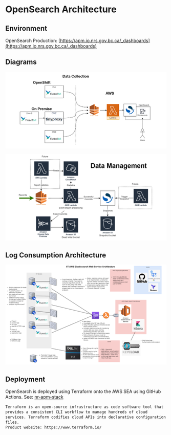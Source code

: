 # OpenSearch Architecture

## Environment

OpenSearch Production: [https://apm.io.nrs.gov.bc.ca/_dashboards](https://apm.io.nrs.gov.bc.ca/_dashboards)

## Diagrams
![Data Collection](./images/datacollection.png)

![Data Management](./images/datamanagement.png)

## Log Consumption Architecture
![AWS ESC Web Service Architecture](./images/logconsumption.png)

## Deployment
OpenSearch is deployed using Terraform onto the AWS SEA using GitHub Actions. See: [nr-apm-stack](https://github.com/BCDevOps/nr-apm-stack)
```
Terraform is an open-source infrastructure as code software tool that provides a consistent CLI workflow to manage hundreds of cloud services. Terraform codifies cloud APIs into declarative configuration files.
Product website: https://www.terraform.io/
```
